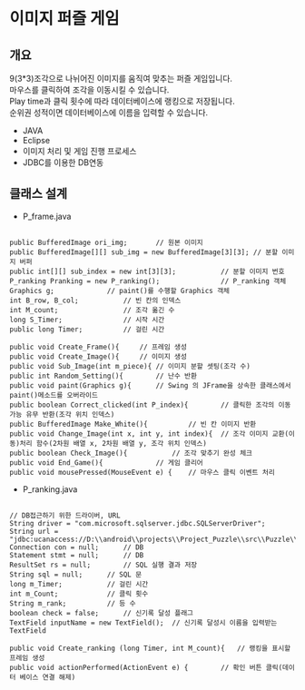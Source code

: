 # 이미지 퍼즐 게임

개요
-------------
9(3*3)조각으로 나뉘어진 이미지를 움직여 맞추는 퍼즐 게임입니다.  
마우스를 클릭하여 조각을 이동시킬 수 있습니다.  
Play time과 클릭 횟수에 따라 데이터베이스에 랭킹으로 저장됩니다.  
순위권 성적이면 데이터베이스에 이름을 입력할 수 있습니다.

+ JAVA
+ Eclipse
+ 이미지 처리 및 게임 진행 프로세스
+ JDBC를 이용한 DB연동 

클래스 설계
-------------
+ P_frame.java
<pre><code>
public BufferedImage ori_img;		// 원본 이미지
public BufferedImage[][] sub_img = new BufferedImage[3][3];	// 분할 이미지 버퍼
public int[][] sub_index = new int[3][3];			// 분할 이미지 번호
P_ranking Pranking = new P_ranking();				// P_ranking 객체
Graphics g;				// paint()를 수행할 Graphics 객체	
int B_row, B_col;			// 빈 칸의 인덱스 
int M_count;				// 조각 옮긴 수
long S_Timer;				// 시작 시간
public long Timer;			// 걸린 시간

public void Create_Frame(){		// 프레임 생성
public void Create_Image(){		// 이미지 생성
public void Sub_Image(int m_piece){	// 이미지 분할 셋팅(조각 수)
public int Random_Setting(){		// 난수 반환
public void paint(Graphics g){		// Swing 의 JFrame을 상속한 클래스에서 paint()메소드를 오버라이드
public boolean Correct_clicked(int P_index){		// 클릭한 조각의 이동 가능 유무 반환(조각 위치 인덱스)
public BufferedImage Make_White(){			// 빈 칸 이미지 반환
public void Change_Image(int x, int y, int index){	// 조각 이미지 교환(이동)처리 함수(2차원 배열 x, 2차원 배열 y, 조각 위치 인덱스)
public boolean Check_Image(){			// 조각 맞추기 완성 체크
public void End_Game(){				// 게임 클리어
public void mousePressed(MouseEvent e) {	// 마우스 클릭 이벤트 처리
</code></pre>

+ P_ranking.java
<pre><code>
// DB접근하기 위한 드라이버, URL
String driver = "com.microsoft.sqlserver.jdbc.SQLServerDriver";
String url = "jdbc:ucanaccess://D:\\android\\projects\\Project_Puzzle\\src\\Puzzle\\RankingDB.accdb";
Connection con = null;		// DB
Statement stmt = null;		// DB
ResultSet rs = null;		// SQL 실행 결과 저장
String sql = null;		// SQL 문
long m_Timer;			// 걸린 시간
int m_Count;			// 클릭 횟수
String m_rank;			// 등 수 
boolean check = false;		// 신기록 달성 플래그
TextField inputName = new TextField();	// 신기록 달성시 이름을 입력받는 TextField

public void Create_ranking (long Timer, int M_count){	// 랭킹을 표시할 프레임 생성
public void actionPerformed(ActionEvent e) {		// 확인 버튼 클릭(데이터 베이스 연결 해제)
</code></pre>
